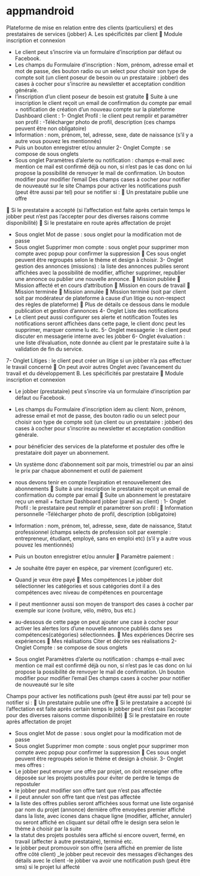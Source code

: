 # appmandroid
Plateforme de mise en relation entre des clients (particuliers) et des prestataires de services (jobber)
A. Les spécificités par client
 Module inscription et connexion

- Le client peut s’inscrire via un formulaire d’inscription par défaut ou Facebook.
- Les champs du Formulaire d’inscription :
Nom, prénom, adresse email et mot de passe, des bouton radio ou un select pour
choisir son type de compte soit (un client poseur de besoin ou un prestataire : jobber)
des cases à cocher pour s’inscrire au newsletter et acceptation condition générale.
- l’inscription d’un client poseur de besoin est gratuite
 Suite à une inscription le client reçoit un email de confirmation du compte par
email + notification de création d’un nouveau compte sur la plateforme
Dashboard client :
1- Onglet Profil : le client peut remplir et paramétrer son profil :
-Télécharger photo de profil, description (ces champs peuvent être non obligatoire)
- Information : nom, prénom, tel, adresse, sexe, date de naissance (s’il y a autre vous
pouvez les mentionnés)
- Puis un bouton enregistrer et/ou annuler
2- Onglet Compte : se compose de sous onglets
- Sous onglet Paramètres d’alerte ou notification : champs e-mail avec mention
ce mail est confirmé déjà ou non, si n’est pas le cas donc on lui propose la possibilité
de renvoyer le mail de confirmation.
Un bouton modifier pour modifier l’email
Des champs cases à cocher pour notifier de nouveauté sur le site
Champs pour activer les notifications push (peut être aussi par tel) pour se
notifier si :
 Un prestataire publie une offre

 Si le prestataire a accepté (si l’affectation est faite après certain temps le
jobber peut n’est pas l’accepter pour des diverses raisons comme
disponibilité)
 Si le prestataire en route après affectation de projet
- Sous onglet Mot de passe : sous onglet pour la modification mot de passe
- Sous onglet Supprimer mon compte : sous onglet pour supprimer mon compte
avec popup pour confirmer la suppression
 Ces sous onglet peuvent être regroupés selon le thème et design à choisir.
3- Onglet gestion des annonces (missions) : la liste des annonces publies seront
affichées avec la possibilité de modifier, afficher supprimer, republier une annonce ou
publier une nouvelle annonce.
 Mission publiée
 Mission affecté et en cours d’attribution
 Mission en cours de travail
 Mission terminée
 Mission annulée
 Mission terminé (soit par client soit par modérateur de plateforme à
cause d’un litige ou non-respect des règles de plateforme)
 Plus de détails ce dessous dans le module publication et gestion d’annonces
4- Onglet Liste des notifications
- Le client peut aussi configurer ses alerte et notification
Toutes les notifications seront affichées dans cette page, le client donc peut les
supprimer, marquer comme lu etc.
5- Onglet messagerie : le client peut discuter en messagerie interne avec les jobber
6- Onglet évaluation : une liste d’évaluation, note donnée au client par le prestataire
suite à la validation de fin du service.

7- Onglet Litiges : le client peut créer un litige si un jobber n’a pas effectuer le travail
concerné
 On peut avoir autres Onglet avec l’avancement du travail et du
développement
B. Les spécificités par prestataire
 Module inscription et connexion
- Le jobber (prestataire) peut s’inscrire via un formulaire d’inscription par défaut ou
Facebook.
- Les champs du Formulaire d’inscription idem au client:
Nom, prénom, adresse email et mot de passe, des bouton radio ou un select pour
choisir son type de compte soit (un client ou un prestataire : jobber) des cases à
cocher pour s’inscrire au newsletter et acceptation condition générale.
- pour bénéficier des services de la plateforme et postuler des offre le prestataire
doit payer un abonnement.
- Un système donc d’abonnement soit par mois, trimestriel ou par an ainsi le prix par
chaque abonnement et outil de paiement
- nous devons tenir en compte l’expiration et renouvellement des abonnements
 Suite à une inscription le prestataire reçoit un email de confirmation du compte par
email
 Suite un abonnement le prestataire reçu un email + facture
Dashboard jobber (pareil au client) :
1- Onglet Profil : le prestataire peut remplir et paramétrer son profil :
 Information personnelle
-Télécharger photo de profil, description (obligatoire)

- Information : nom, prénom, tel, adresse, sexe, date de naissance, Statut
professionnel (champs selects de profession soit par exemple : entrepreneur, étudiant,
employé, sans en emploi etc) (s’il y a autre vous pouvez les mentionnés)
- Puis un bouton enregistrer et/ou annuler
 Paramètre paiement :
- Je souhaite être payer en espèce, par virement (configurer) etc.
- Quand je veux être payé
 Mes compétences
Le jobber doit sélectionner les catégories et sous catégories dont il a des
compétences avec niveau de compétences en pourcentage
- il peut mentionner aussi son moyen de transport des cases à cocher par exemple
sur icone (voiture, vélo, métro, bus etc.)
- au-dessous de cette page on peut ajouter une case à cocher pour activer les
alertes lors d’une nouvelle annonce publiés dans ses compétences(catégories)
sélectionnées.
 Mes expériences
Décrire ses expériences
 Mes réalisations
Citer et décrire ses réalisations
2- Onglet Compte : se compose de sous onglets
- Sous onglet Paramètres d’alerte ou notification : champs e-mail avec mention
ce mail est confirmé déjà ou non, si n’est pas le cas donc on lui propose la possibilité
de renvoyer le mail de confirmation.
Un bouton modifier pour modifier l’email
Des champs cases à cocher pour notifier de nouveauté sur le site

Champs pour activer les notifications push (peut être aussi par tel) pour se
notifier si :
 Un prestataire publie une offre
 Si le prestataire a accepté (si l’affectation est faite après certain temps le
jobber peut n’est pas l’accepter pour des diverses raisons comme
disponibilité)
 Si le prestataire en route après affectation de projet
- Sous onglet Mot de passe : sous onglet pour la modification mot de passe
- Sous onglet Supprimer mon compte : sous onglet pour supprimer mon compte
avec popup pour confirmer la suppression
 Ces sous onglet peuvent être regroupés selon le thème et design à
choisir.
3- Onglet mes offres :
- Le jobber peut envoyer une offre par projet, on doit renseigner offre déposée sur
les projets postulés pour éviter de perdre le temps de repostuler
- le jobber peut modifier son offre tant que n’est pas affectée
- il peut annuler son offre tant que n’est pas affectée
- la liste des offres publies seront affichées sous format une liste organisé par nom
du projet (annonce) dernière offre envoyées premier affiché dans la liste, avec icones
dans chaque ligne (modifier, afficher, annuler) ou seront affiché en cliquant sur détail
offre le design sera selon le thème à choisir par la suite
- la statut des projets postulés sera affiché si encore ouvert, fermé, en travail (affecter
à autre prestataire), terminé etc.
- le jobber peut promouvoir son offre (sera affiché en premier de liste offre côté
client)
_le jobber peut recevoir des messages d’échanges des détails avec le client
-le jobber va avoir une notification push (peut être sms) si le projet lui affecté
